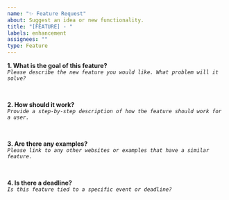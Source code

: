 ```yaml
---
name: "✨ Feature Request"
about: Suggest an idea or new functionality.
title: "[FEATURE] - "
labels: enhancement
assignees: ""
type: Feature
---
```


**1. What is the goal of this feature?**\
_`Please describe the new feature you would like. What problem will it solve?`_

```

```

\
**2. How should it work?**\
_`Provide a step-by-step description of how the feature should work for a user.`_

```

```

\
**3. Are there any examples?**\
_`Please link to any other websites or examples that have a similar feature.`_

```

```

\
**4. Is there a deadline?**\
_`Is this feature tied to a specific event or deadline?`_

```

```
